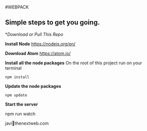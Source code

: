 #WEBPACK

Simple steps to get you going.
---------

**Download or Pull This Repo*

**Install Node**
	https://nodejs.org/en/

**Download Atom**
	https://atom.io/

**Install all the node packages** 
On the root of this project run on your terminal
    
    npm install
    
**Update the node packages** 
    
    npm update

**Start the server**

  npm run watch

javi🐻thenextweb.com
